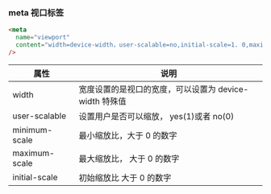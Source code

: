 ### meta 视口标签

```html
<meta
  name="viewport"
  content="width=device-width，user-scalable=no,initial-scale=1. 0,maximum-scale=1.0,minimum-scale=1.0"
/>
```

| 属性          | 说明                                                   |
| ------------- | ------------------------------------------------------ |
| width         | 宽度设置的是视口的宽度，可以设置为 device-width 特殊值 |
| user-scalable | 设置用户是否可以缩放， yes(1)或者 no(0)                |
| minimum-scale | 最小缩放比，大于 0 的数字                              |
| maximum-scale | 最大缩放比， 大于 0 的数字                             |
| initial-scale | 初始缩放比 大于 0 的数字                               |
